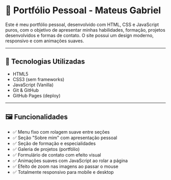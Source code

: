 # 💼 Portfólio Pessoal - Mateus Gabriel

Este é meu portfólio pessoal, desenvolvido com HTML, CSS e JavaScript puros, com o objetivo de apresentar minhas habilidades, formação, projetos desenvolvidos e formas de contato. O site possui um design moderno, responsivo e com animações suaves.

---

## 🧰 Tecnologias Utilizadas

- HTML5
- CSS3 (sem frameworks)
- JavaScript (Vanilla)
- Git & GitHub
- GitHub Pages (deploy)

---

## 🖼️ Funcionalidades

- ✅ Menu fixo com rolagem suave entre seções
- ✅ Seção "Sobre mim" com apresentação pessoal
- ✅ Seção de formação e especialidades
- ✅ Galeria de projetos (portfólio)
- ✅ Formulário de contato com efeito visual
- ✅ Animações suaves com JavaScript ao rolar a página
- ✅ Efeito de zoom nas imagens ao passar o mouse
- ✅ Totalmente responsivo para mobile e desktop
